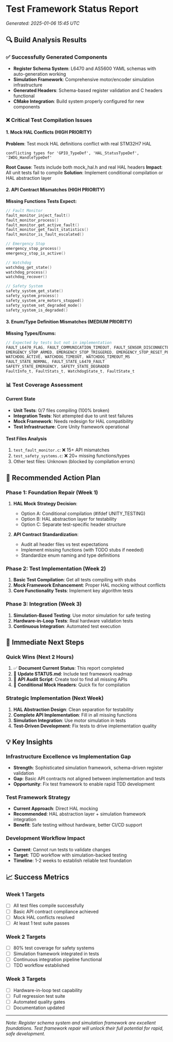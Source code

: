 # Test Framework Status Report
*Generated: 2025-01-06 15:45 UTC*

## 🔍 Build Analysis Results

### ✅ Successfully Generated Components
- **Register Schema System**: L6470 and AS5600 YAML schemas with auto-generation working
- **Simulation Framework**: Comprehensive motor/encoder simulation infrastructure 
- **Generated Headers**: Schema-based register validation and C headers functional
- **CMake Integration**: Build system properly configured for new components

### ❌ Critical Test Compilation Issues

#### 1. Mock HAL Conflicts (HIGH PRIORITY)
**Problem**: Test mock HAL definitions conflict with real STM32H7 HAL
```
conflicting types for 'GPIO_TypeDef', 'HAL_StatusTypeDef', 'IWDG_HandleTypeDef'
```

**Root Cause**: Tests include both mock_hal.h and real HAL headers
**Impact**: All unit tests fail to compile
**Solution**: Implement conditional compilation or HAL abstraction layer

#### 2. API Contract Mismatches (HIGH PRIORITY)
**Missing Functions Tests Expect:**
```c
// Fault Monitor
fault_monitor_inject_fault()
fault_monitor_process()
fault_monitor_get_active_fault()
fault_monitor_get_fault_statistics()
fault_monitor_is_fault_escalated()

// Emergency Stop
emergency_stop_process()
emergency_stop_is_active()

// Watchdog
watchdog_get_state()
watchdog_process()
watchdog_recover()

// Safety System
safety_system_get_state()
safety_system_process()
safety_system_are_motors_stopped()
safety_system_set_degraded_mode()
safety_system_is_degraded()
```

#### 3. Enum/Type Definition Mismatches (MEDIUM PRIORITY)
**Missing Types/Enums:**
```c
// Expected by tests but not in implementation
FAULT_L6470_FLAG, FAULT_COMMUNICATION_TIMEOUT, FAULT_SENSOR_DISCONNECTED
EMERGENCY_STOP_ARMED, EMERGENCY_STOP_TRIGGERED, EMERGENCY_STOP_RESET_PENDING
WATCHDOG_ACTIVE, WATCHDOG_TIMEOUT, WATCHDOG_TIMEOUT_MS
FAULT_STATE_NORMAL, FAULT_STATE_L6470_FAULT
SAFETY_STATE_EMERGENCY, SAFETY_STATE_DEGRADED
FaultInfo_t, FaultStats_t, WatchdogState_t, FaultState_t
```

### 📊 Test Coverage Assessment

#### Current State
- **Unit Tests**: 0/7 files compiling (100% broken)
- **Integration Tests**: Not attempted due to unit test failures
- **Mock Framework**: Needs redesign for HAL compatibility
- **Test Infrastructure**: Core Unity framework operational

#### Test Files Analysis
1. `test_fault_monitor.c`: ❌ 15+ API mismatches
2. `test_safety_systems.c`: ❌ 20+ missing functions/types
3. Other test files: Unknown (blocked by compilation errors)

## 🚧 Recommended Action Plan

### Phase 1: Foundation Repair (Week 1)
1. **HAL Mock Strategy Decision**:
   - Option A: Conditional compilation (#ifdef UNITY_TESTING)
   - Option B: HAL abstraction layer for testability
   - Option C: Separate test-specific header structure

2. **API Contract Standardization**:
   - Audit all header files vs test expectations
   - Implement missing functions (with TODO stubs if needed)
   - Standardize enum naming and type definitions

### Phase 2: Test Implementation (Week 2)
1. **Basic Test Compilation**: Get all tests compiling with stubs
2. **Mock Framework Enhancement**: Proper HAL mocking without conflicts
3. **Core Functionality Tests**: Implement key algorithm tests

### Phase 3: Integration (Week 3)  
1. **Simulation-Based Testing**: Use motor simulation for safe testing
2. **Hardware-in-Loop Tests**: Real hardware validation tests
3. **Continuous Integration**: Automated test execution

## 🎯 Immediate Next Steps

### Quick Wins (Next 2 Hours)
1. ✅ **Document Current Status**: This report completed
2. 🔄 **Update STATUS.md**: Include test framework roadmap
3. 🔄 **API Audit Script**: Create tool to find all missing APIs
4. 🔄 **Conditional Mock Headers**: Quick fix for compilation

### Strategic Implementation (Next Week)
1. **HAL Abstraction Design**: Clean separation for testability
2. **Complete API Implementation**: Fill in all missing functions
3. **Simulation Integration**: Use motor simulation in tests
4. **Test-Driven Development**: Fix tests to drive implementation quality

## 💡 Key Insights

### Infrastructure Excellence vs Implementation Gap
- **Strength**: Sophisticated simulation framework, schema-driven register validation
- **Gap**: Basic API contracts not aligned between implementation and tests
- **Opportunity**: Fix test framework to enable rapid TDD development

### Test Framework Strategy
- **Current Approach**: Direct HAL mocking
- **Recommended**: HAL abstraction layer + simulation framework integration
- **Benefit**: Safe testing without hardware, better CI/CD support

### Development Workflow Impact
- **Current**: Cannot run tests to validate changes
- **Target**: TDD workflow with simulation-backed testing
- **Timeline**: 1-2 weeks to establish reliable test foundation

## 📈 Success Metrics

### Week 1 Targets
- [ ] All test files compile successfully
- [ ] Basic API contract compliance achieved
- [ ] Mock HAL conflicts resolved
- [ ] At least 1 test suite passes

### Week 2 Targets  
- [ ] 80% test coverage for safety systems
- [ ] Simulation framework integrated in tests
- [ ] Continuous integration pipeline functional
- [ ] TDD workflow established

### Week 3 Targets
- [ ] Hardware-in-loop test capability
- [ ] Full regression test suite
- [ ] Automated quality gates
- [ ] Documentation updated

---
*Note: Register schema system and simulation framework are excellent foundations. Test framework repair will unlock their full potential for rapid, safe development.*
